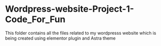 # Wordpress-website-Project-1-Code_For_Fun
This folder contains all the files related to my wordpresss website which is being created using elementor plugin and Astra theme
